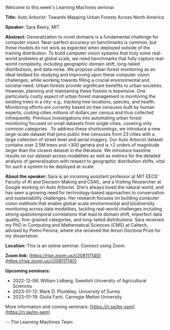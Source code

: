 Welcome to this week's Learning Machines seminar.

**Title:** Auto Arborist: Towards Mapping Urban Forests Across North America

**Speaker:** Sara Beery, MIT

**Abstract:** Generalization to novel domains is a fundamental challenge for computer vision. Near-perfect accuracy on benchmarks is common, but these models do not work as expected when deployed outside of the training distribution. To build computer vision systems that truly solve real-world problems at global scale, we need benchmarks that fully capture real-world complexity, including geographic domain shift, long-tailed distributions, and data noise. We propose urban forest monitoring as an ideal testbed for studying and improving upon these computer vision challenges, while working towards filling a crucial environmental and societal need. Urban forests provide significant benefits to urban societies. However, planning and maintaining these forests is expensive. One particularly costly aspect of urban forest management is monitoring the existing trees in a city: e.g., tracking tree locations, species, and health. Monitoring efforts are currently based on tree censuses built by human experts, costing cities millions of dollars per census and thus collected infrequently. Previous investigations into automating urban forest monitoring focused on small datasets from single cities, covering only common categories . To address these shortcomings, we introduce a new large-scale dataset that joins public tree censuses from 23 cities with a large collection of street level and aerial imagery. Our Auto Arborist dataset contains over 2.5M trees and >300 genera and is >2 orders of magnitude larger than the closest dataset in the literature. We introduce baseline results on our dataset across modalities as well as metrics for the detailed analysis of generalization with respect to geographic distribution shifts, vital for such a system to be deployed at-scale.

**About the speaker:** Sara is an incoming assistant professor at MIT EECS' Faculty of AI and Decision Making and CSAIL, and a Visiting Researcher at Google working on Auto Arborist. She's always loved the natural world, and has seen a growing need for technology-based approaches to conservation and sustainability challenges. Her research focuses on building computer vision methods that enable global-scale environmental and biodiversity monitoring across data modalities, tackling real-world challenges including strong spatiotemporal correlations that lead to domain shift, imperfect data quality, fine-grained categories, and long-tailed distributions. Sara received my PhD in Computing and Mathematical Sciences (CMS) at Caltech, advised by Pietro Perona, where she recieved the Amori Doctoral Prize for my dissertation. 

**Location:** This is an online seminar. Connect using Zoom.

**Zoom link:** [https://rise.zoom.us/j/208117140](https://rise.zoom.us/j/208117140)

**Upcoming seminars:**

* 2022-12-08: William Lidberg, Swedish University of Agricultural Sciences
* 2023-01-12: Mark D. Plumbley, University of Surrey
* 2023-01-19: Giulia Fanti, Carnegie Mellon University

More information and coming seminars: [https://ri.se/lm-sem](https://ri.se/lm-sem)

-- The Learning Machines Team

